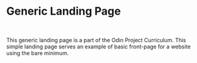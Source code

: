 <h1>Generic Landing Page</h1>
<br/>
<p>This generic landing page is a part of the Odin Project Curriculum. This simple landing page serves an example of basic front-page for a website using the bare minimum. </p>
